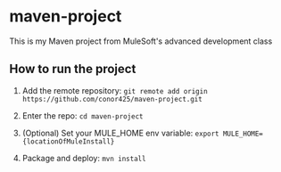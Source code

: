 # maven-project

This is my Maven project from MuleSoft's advanced development class

## How to run the project

1. Add the remote repository: `git remote add origin https://github.com/conor425/maven-project.git`

1. Enter the repo: `cd maven-project`

1. (Optional) Set your MULE_HOME env variable: `export MULE_HOME={locationOfMuleInstall}`

1. Package and deploy: `mvn install`